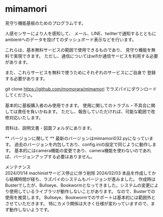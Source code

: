 # mimamori

見守り機能基板のためのプログラムです。

人感センサーにより人を感知して、
メール、LINE、twitterで通知するとともに
ambientへのデータを投げてのダッシュボード表示などを行います。

これらは、基本無料サービスの範囲で使用できるものであり、
見守り機能を無料で実現できます。
ただし、通信についてはwifiか通信サービスを利用する必要があります。

また、これらサービスを無料で使うためにそれぞれのサービスにご自身で
登録する必要があります。


git clone https://github.com/momorara/mimamori
でラズパイにダウンロードしてください。

基本的に基板購入者のみ使用できます。 使用に関してのトラブル・不具合に関しては責任を負いかねます。 ただし、報告していただければ、可能な範囲で改修対応いたします。

資料は、説明文書・図面フォルダにあります。


** バージョンに関して **
最新のバージョンはmimamori032.pyになっています。
過去のバージョンを内包しており、config.iniの設定で同じように動作します。
基本的にはcamera機能の変更であり、camera機能を使わないのであれば、バージョンアップする必要はありません。

メンテナンス<br>
2024/01/14  machinistサービス停止に伴う削除
2024/02/03  本品を作成してから結構時間が経ち、ラズパイのシステムもバージョンが進みました。
作成時はBusterでしたが、Bullseye、Bookwormとなってきました。システムの変更により使用しているライブラリが動作しないことがあります。
なので、Busterでの使用を推奨します。
Bullseye、Bookwormでのサポートは基本的には範囲外とさせていただきます。
特にカメラ関係は大きく仕様が変わっていますので、まず動作しないようです。
